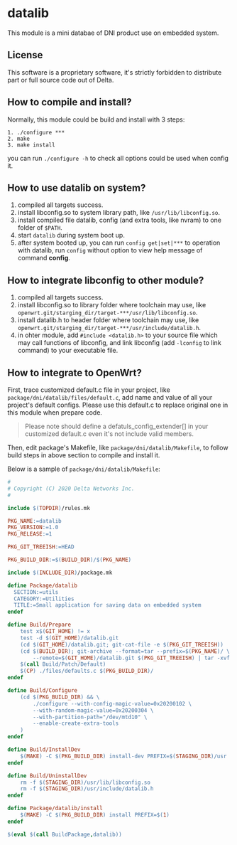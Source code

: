 # datalib

This module is a mini databae of DNI product use on embedded system.

## License

This software is a proprietary software, it's strictly forbidden to distribute part or full source code out of Delta.

## How to compile and install?

Normally, this module could be build and install with 3 steps:

```
1. ./configure ***
2. make
3. make install
```

you can run `./configure -h` to check all options could be used when config it.

## How to use datalib on system?

1. compiled all targets success.
2. install libconfig.so to system library path, like `/usr/lib/libconfig.so`.
3. install compiled file datalib, config (and extra tools, like nvram) to one folder of `$PATH`.
4. start `datalib` during system boot up.
5. after system booted up, you can run `config get|set|***` to operation with datalib, run `config` without option to view help message of command **config**.

## How to integrate libconfig to other module?

1. compiled all targets success.
2. install libconfig.so to library folder where toolchain may use, like `openwrt.git/starging_dir/target-***/usr/lib/libconfig.so`.
3. install datalib.h to header folder where toolchain may use, like `openwrt.git/starging_dir/target-***/usr/include/datalib.h`.
4. in ohter module, add `#include <datalib.h>` to your source file which may call functions of libconfig, and link libconfig (add `-lconfig` to link command) to your executable file.

## How to integrate to OpenWrt?

First, trace customized default.c file in your project, like `package/dni/datalib/files/default.c`, add name and value of all your project's default configs. Please use this default.c to replace original one in this module when prepare code.

> Please note should define a defatuls_config_extender[] in your customized default.c even it's not include valid members.

Then, edit package's Makefile, like `package/dni/datalib/Makefile`, to follow build steps in above section to compile and install it.

Below is a sample of `package/dni/datalib/Makefile`:

``` makefile
#
# Copyright (C) 2020 Delta Networks Inc.
#

include $(TOPDIR)/rules.mk

PKG_NAME:=datalib
PKG_VERSION:=1.0
PKG_RELEASE:=1

PKG_GIT_TREEISH:=HEAD

PKG_BUILD_DIR:=$(BUILD_DIR)/$(PKG_NAME)

include $(INCLUDE_DIR)/package.mk

define Package/datalib
  SECTION:=utils
  CATEGORY:=Utilities
  TITLE:=Small application for saving data on embedded system
endef

define Build/Prepare
	test x$(GIT_HOME) != x
	test -d $(GIT_HOME)/datalib.git
	(cd $(GIT_HOME)/datalib.git; git-cat-file -e $(PKG_GIT_TREEISH))
	(cd $(BUILD_DIR); git-archive --format=tar --prefix=$(PKG_NAME)/ \
		--remote=$(GIT_HOME)/datalib.git $(PKG_GIT_TREEISH) | tar -xvf -)
	$(call Build/Patch/Default)
	$(CP) ./files/defaults.c $(PKG_BUILD_DIR)/
endef

define Build/Configure
	(cd $(PKG_BUILD_DIR) && \
		./configure --with-config-magic-value=0x20200102 \
		--with-random-magic-value=0x20200304 \
		--with-partition-path="/dev/mtd10" \
		--enable-create-extra-tools
	)
endef

define Build/InstallDev
	$(MAKE) -C $(PKG_BUILD_DIR) install-dev PREFIX=$(STAGING_DIR)/usr
endef

define Build/UninstallDev
	rm -f $(STAGING_DIR)/usr/lib/libconfig.so
	rm -f $(STAGING_DIR)/usr/include/datalib.h
endef

define Package/datalib/install
	$(MAKE) -C $(PKG_BUILD_DIR) install PREFIX=$(1)
endef

$(eval $(call BuildPackage,datalib))
```
